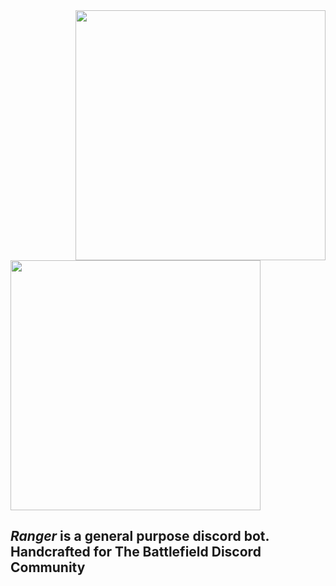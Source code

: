 <img align="right" src="https://preview.redd.it/jn16whkslzv71.png?width=640&crop=smart&auto=webp&s=3a961c72d5a5648c2e00f3bf4a0860d0f6278ee0" width=400 />  

<img  src="https://cdn.discordapp.com/attachments/908104736455155762/963925809284919366/Animation-logo-emoji-discord.gif" width=400 />

## $Ranger$ is  a general purpose discord bot. Handcrafted for The Battlefield Discord Community 

